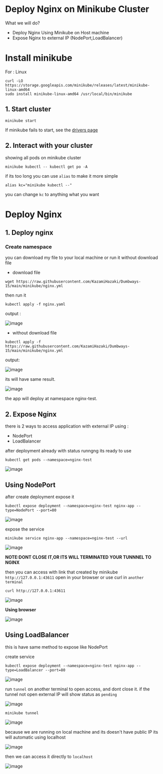 # Deploy Nginx on Minikube Cluster
 
 What we will do?
- Deploy Nginx Using Minikube on Host machine
- Expose Nginx to external IP (NodePort,LoadBalancer)


# Install minikube 

For : Linux

```shell
curl -LO https://storage.googleapis.com/minikube/releases/latest/minikube-linux-amd64
sudo install minikube-linux-amd64 /usr/local/bin/minikube
```

## **1. Start cluster**


```shell
minikube start
```

If minikube fails to start, see the [drivers page](https://minikube.sigs.k8s.io/docs/drivers/)

## **2. Interact with your cluster** 

showing all pods on minikube cluster

```shell
minikube kubectl -- kubectl get po -A
```

if its too long you can use `alias` to make it more simple

```shell
alias kc="minikube kubectl --"
```

you can change `kc` to anything what you want

# Deploy Nginx 

## **1. Deploy nginx**

### Create namespace



you can download my file to your local machine or run it without download file 

- download file

```shell
wget https://raw.githubusercontent.com/KazamiHazaki/Dumbways-15/main/minikube/nginx.yml
```
then run it 

```shell
kubectl apply -f nginx.yaml
```
output :

![image](https://user-images.githubusercontent.com/56806850/220155424-c1490622-6a79-4098-9981-25b79f09aafd.png)


- without download file

```shell
kubectl apply -f https://raw.githubusercontent.com/KazamiHazaki/Dumbways-15/main/minikube/nginx.yml
```
output: 

![image](https://user-images.githubusercontent.com/56806850/220148046-43aa226b-390d-441f-bd5a-dddb6cab9c2d.png)


its will have same result.

![image](https://user-images.githubusercontent.com/56806850/220156184-57784bc3-dd31-4a0c-b886-1c92596f9dbe.png)

the app will deploy at namespace nginx-test.


## **2. Expose Nginx**

there is 2 ways to access application with external IP using :

- NodePort
- LoadBalancer

after deployment already with status runngng its ready to use

```shell
kubectl get pods --namespace=nginx-test 
```

![image](https://user-images.githubusercontent.com/56806850/220157202-dd9e3522-9efe-40eb-9954-18375f81be09.png)

## Using NodePort

after create deployment expose it

```shell
kubectl expose deployment --namespace=nginx-test nginx-app --type=NodePort --port=80
```

![image](https://user-images.githubusercontent.com/56806850/220158109-aaf3d796-2156-473f-bbf3-6a69c91fd8c1.png)


expose the service 

```shell
minikube service nginx-app --namespace=nginx-test --url
```

![image](https://user-images.githubusercontent.com/56806850/220158525-1b2b9517-9250-4c44-a720-0e571a051a49.png)

**NOTE:DONT CLOSE IT,OR ITS WILL TERMINATED YOUR TUNNNEL TO NGINX**

then you can access with link that created by minikube `http://127.0.0.1:43611` open in your browser or use curl in `another terminal`

```shell
curl http://127.0.0.1:43611
```
![image](https://user-images.githubusercontent.com/56806850/220159001-2dc825fd-64ad-4d15-9f1d-c2102127070e.png)


**Using browser**

![image](https://user-images.githubusercontent.com/56806850/220159264-95ff1d5b-c1cf-491b-93f0-f71de76f1b38.png)


## Using LoadBalancer

this is have same method to expose like NodePort

create service

```shell
kubectl expose deployment --namespace=nginx-test nginx-app --type=LoadBalancer --port=80
```

![image](https://user-images.githubusercontent.com/56806850/220160326-830c96ea-a139-4c4b-8794-fa39727a548b.png)


run `tunnel` on another terminal to open access, and dont close it. if the tunnel not open external IP will show status as `pending`

![image](https://user-images.githubusercontent.com/56806850/220161421-f917e5be-b068-46de-97ba-95ced623c079.png)


```shell
minikube tunnel
```
![image](https://user-images.githubusercontent.com/56806850/220160761-aab1ad38-bcea-4522-b35f-5dd29d267b9f.png)

because we are running on local machine and its doesn't have public IP its will automatic using localhost

![image](https://user-images.githubusercontent.com/56806850/220161264-4cee67c9-7662-4fc2-b5cb-6cca3641767e.png)

then we can access it directly to `localhost`

![image](https://user-images.githubusercontent.com/56806850/220162925-d78ef822-2e2c-427a-bb6d-dfc810c29ff5.png)

